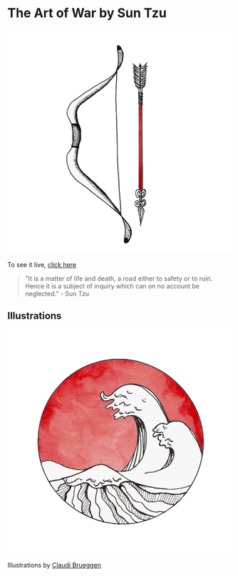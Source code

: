 # The Art of War by Sun Tzu


[![alt text](images/art/02_waging_war.png "The Art of War")](https://iarobinson.github.io/theArtOfWar/)


To see it live, [click here](https://iarobinson.github.io/theArtOfWar/)


> "It is a matter of life and death, a road either to safety or to ruin. Hence it is a subject of inquiry which can on no account be neglected." - Sun Tzu


## Illustrations


[![alt text](images/art/06_weak_points_and_strong.png "The Art of War")](https://claudia-brueggen.com/)


Illustrations by [Claudi Brueggen](https://claudia-brueggen.com/)

